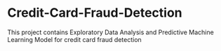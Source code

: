 # Credit-Card-Fraud-Detection
This project contains Exploratory Data Analysis and Predictive Machine Learning Model for credit card fraud detection
